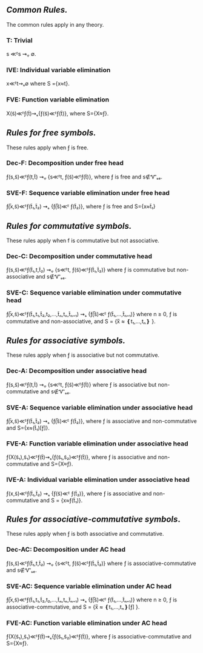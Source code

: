 ## *Common Rules.*

The common rules apply in any theory.

### T: Trivial

s ≪ᴱs ⇝ᵩ ∅.

### IVE: Individual variable elimination

x≪ᴱt⇝ₛ∅ where S ={x≈t}.

### FVE: Function variable elimination

X(s̃)≪ᴱƒ(t̃)⇝ₛ{ƒ(s̃)≪ᴱƒ(t̃)}, where S={X≈ƒ}.

## *Rules for free symbols.*

These rules apply when ƒ is free.

### Dec-F: Decomposition under free head

ƒ(s,s̃)≪ᴱƒ(t,t̃) ⇝ᵩ {s≪ᴱt, ƒ(s̃)≪ᴱƒ(t̃)}, where ƒ is free and s∉Ꮙₛₑ.

### SVE-F: Sequence variable elimination under free head

ƒ(̅x,s̃)≪ᴱƒ(t̃₁,t̃₂) ⇝ₛ {ƒ(̅s̃)≪ᴱ ƒ(t̃₂)}, where ƒ is free and S={x≈t̃₁}

## *Rules for commutative symbols.*

These rules apply when f is commutative but not associative.

### Dec-C: Decomposition under commutative head

ƒ(s,s̃)≪ᴱƒ(t̃₁,t,t̃₂) ⇝ᵩ {s≪ᴱt, ƒ(s̃)≪ᴱƒ(t̃₁,t̃₂)} where ƒ is commutative but non-associative and s∉Ꮙₛₑ.

### SVE-C: Sequence variable elimination under commutative head

ƒ(̅x,s̃)≪ᴱƒ(t̃₁,t₁,t̃₂,t₂,…,t̃ₙ,tₙ,t̃ₙ₊₁) ⇝ₛ {ƒ(̅s̃)≪ᴱ ƒ(t̃₁,…,t̃ₙ₊₁)} where n ≥ 0, ƒ is commutative and non-associative, and S = {x̅ ≈ ❴t₁,…,tₙ❵ }.

## *Rules for associative symbols.*

These rules apply when ƒ is associative but not commutative.

### Dec-A: Decomposition under associative head

ƒ(s,s̃)≪ᴱƒ(t,t̃) ⇝ᵩ {s≪ᴱt, ƒ(s̃)≪ᴱƒ(t̃)} where ƒ is associative but non-commutative and s∉Ꮙₛₑ.

### SVE-A: Sequence variable elimination under associative head

ƒ(̅x,s̃)≪ᴱƒ(t̃₁,t̃₂) ⇝ₛ {ƒ(̅s̃)≪ᴱ ƒ(t̃₂)}, where ƒ is associative and non-commutative and S={x≈(t̃₁)[ƒ]}.

### FVE-A: Function variable elimination under associative head

ƒ(X(s̃₁),s̃₁)≪ᴱƒ(t̃)⇝ₛ{ƒ(s̃₁,s̃₂)≪ᴱƒ(t̃)}, where ƒ is associative and non-commutative and S={X≈ƒ}.

### IVE-A: Individual variable elimination under associative head

ƒ(x,s̃)≪ᴱƒ(t̃₁,t̃₂) ⇝ₛ {ƒ(s̃)≪ᴱ ƒ(t̃₂)}, where ƒ is associative and non-commutative and S = {x≈ƒ(t̃₁)}.

## *Rules for associative-commutative symbols*.

These rules apply when ƒ is both associative and commutative.

### Dec-AC: Decomposition under AC head

ƒ(s,s̃)≪ᴱƒ(t̃₁,t,t̃₂) ⇝ᵩ {s≪ᴱt, ƒ(s̃)≪ᴱƒ(t̃₁,t̃₂)} where ƒ is associative-commutative and s∉Ꮙₛₑ.

### SVE-AC: Sequence variable elimination under AC head

ƒ(̅x,s̃)≪ᴱƒ(t̃₁,t₁,t̃₂,t₂,…,t̃ₙ,tₙ,t̃ₙ₊₁) ⇝ₛ {ƒ(̅s̃)≪ᴱ ƒ(t̃₁,…,t̃ₙ₊₁)} where n ≥ 0, ƒ is associative-commutative, and S = {x̅ ≈ ❴t₁,…,tₙ❵[ƒ] }.

### FVE-AC: Function variable elimination under AC head

ƒ(X(s̃₁),s̃₁)≪ᴱƒ(t̃)⇝ₛ{ƒ(s̃₁,s̃₂)≪ᴱƒ(t̃)}, where ƒ is associative-commutative and S={X≈ƒ}.